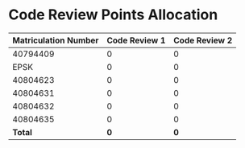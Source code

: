 # Code Review Points Allocation

| Matriculation Number | Code Review 1 | Code Review 2 |
|----------------------|-------------|-----------|
| 40794409             | 0           | 0         |
| EPSK                 | 0           | 0         |
| 40804623             | 0           | 0         |
| 40804631             | 0           | 0         |
| 40804632             | 0           | 0         |
| 40804635             | 0           | 0         |
| **Total**            | **0**       | **0**     |


